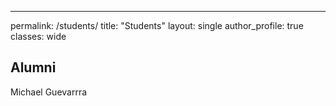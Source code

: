 ---
permalink: /students/
title: "Students"
layout: single
author_profile: true
classes: wide

## Alumni
Michael Guevarrra

